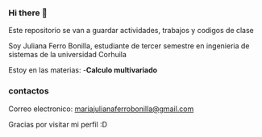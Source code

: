 ### Hi there 👋
Este repositorio se van a guardar actividades, trabajos y codigos de clase 

Soy Juliana Ferro Bonilla, estudiante de tercer semestre en ingenieria de sistemas de la universidad Corhuila

Estoy en las materias:
-**Calculo multivariado**


### contactos
Correo electronico: mariajulianaferrobonilla@gmail.com

Gracias por visitar mi perfil :D

